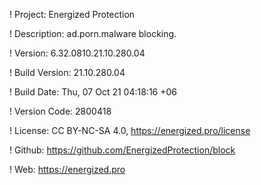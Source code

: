 ! Project: Energized Protection

! Description: ad.porn.malware blocking.

! Version: 6.32.0810.21.10.280.04

! Build Version: 21.10.280.04

! Build Date: Thu, 07 Oct 21 04:18:16 +06

! Version Code: 2800418

! License: CC BY-NC-SA 4.0, https://energized.pro/license

! Github: https://github.com/EnergizedProtection/block

! Web: https://energized.pro

